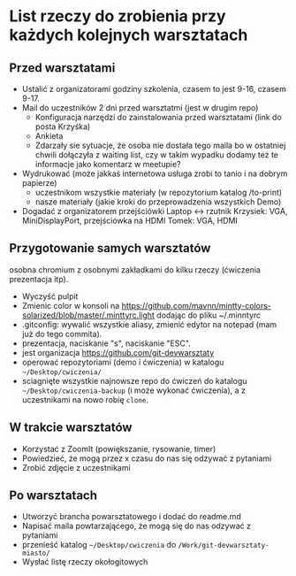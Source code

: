 # List rzeczy do zrobienia przy każdych kolejnych warsztatach

## Przed warsztatami

* Ustalić z organizatorami godziny szkolenia, czasem to jest 9-16, czasem 9-17.
* Mail do uczestników 2 dni przed warsztatmi (jest w drugim repo)
  * Konfiguracja narzędzi do zainstalowania przed warsztatami (link do posta Krzyśka)
  * Ankieta
  * Zdarzały sie sytuacje, że osoba nie dostała tego maila bo w ostatniej chwili dołączyła z waiting list, czy w takim wypadku dodamy też te informacje jako komentarz w meetupie?
* Wydrukować (może jakkaś internetowa usługa zrobi to tanio i na dobrym papierze)
  * uczestnikom wszystkie materiały (w repozytorium katalog /to-print)
  * nasze materiały (jakie kroki do przeprowadzenia wszystkich Demo)
* Dogadać z organizatorem przejściówki Laptop <-> rzutnik
Krzysiek: VGA, MiniDisplayPort, przejściówka na HDMI
Tomek: VGA, HDMI

## Przygotowanie samych warsztatów

osobna chromium z osobnymi zakładkami do kilku rzeczy (ćwiczenia prezentacja itp).

* Wyczyść pulpit
* Zmienic color w konsoli na https://github.com/mavnn/mintty-colors-solarized/blob/master/.minttyrc.light dodając do pliku ~/.minntyrc
* .gitconfig: wywalić wszystkie aliasy, zmienić edytor na notepad (mam już do tego commita).
* prezentacja, naciskanie "s", naciskanie "ESC".
* jest organizacja https://github.com/git-devwarsztaty
* operować repozytoriami (demo i ćwiczenia) w katalogu `~/Desktop/cwiczenia/`
* sciagnięte wszystkie najnowsze repo do ćwiczeń do katalogu `~/Desktop/cwiczenia-backup` (i może wykonać ćwiczenia), a z uczestnikami na nowo robię `clone`.

## W trakcie warsztatów

* Korzystać z ZoomIt (powiększanie, rysowanie, timer)
* Powiedzieć, że mogą przez x czasu do nas się odzywać z pytaniami
* Zrobić zdjęcie z uczestnikami

## Po warsztatach

* Utworzyć brancha powarsztatowego i dodać do readme.md
* Napisać maila powtarzającego, że mogą się do nas odzywać z pytaniami
* przenieść katalog `~/Desktop/cwiczenia` do `/Work/git-devwarsztaty-miasto/`
* Wysłać listę rzeczy okołogitowych
